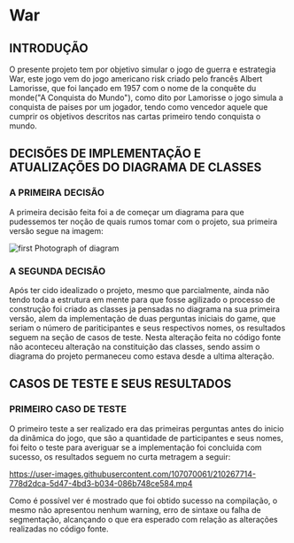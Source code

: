# War

## INTRODUÇÃO

O presente projeto tem por objetivo simular o jogo de guerra e estrategia War,
este jogo vem do jogo americano risk criado pelo francês Albert Lamorisse, que
foi lançado em 1957 com o nome de la conquête du monde("A Conquista do Mundo"),
como dito por Lamorisse o jogo simula a conquista de paises por um jogador, tendo
como vencedor aquele que cumprir os objetivos descritos nas cartas primeiro
tendo conquista o mundo.

## DECISÕES DE IMPLEMENTAÇÃO E ATUALIZAÇÕES DO DIAGRAMA DE CLASSES

### A PRIMEIRA DECISÃO

A primeira decisão feita foi a de começar um diagrama para que pudessemos ter 
noção de quais rumos tomar com o projeto, sua primeira versão segue na imagem:

![first Photograph of diagram](https://user-images.githubusercontent.com/107070061/210263547-2d9d2f4b-599f-457b-9182-0393cd8d7084.png)


### A SEGUNDA DECISÃO

Após ter cido idealizado o projeto, mesmo que parcialmente, ainda não tendo 
toda a estrutura em mente para que fosse agilizado o processo de construção
foi criado as classes ja pensadas no diagrama na sua primeira versão, alem
da implementação de duas perguntas iniciais do game, que seriam o número 
de pariticipantes e seus respectivos nomes, os resultados seguem na seção
de casos de teste. Nesta alteração feita no código fonte não aconteceu 
alteração na constituição das classes, sendo assim o diagrama do projeto 
permaneceu como estava desde a ultima alteração.

## CASOS DE TESTE E SEUS RESULTADOS

### PRIMEIRO CASO DE TESTE

O primeiro teste a ser realizado era das primeiras perguntas antes do inicio
da dinâmica do jogo, que são a quantidade de participantes e seus nomes, 
foi feito o teste para averiguar se a implementação foi concluida com sucesso,
os resultados seguem no curta metragem a seguir:

https://user-images.githubusercontent.com/107070061/210267714-778d2dca-5d47-4bd3-b034-086b748ce584.mp4


Como é possível ver é mostrado que foi obtido sucesso na compilação, o mesmo
não apresentou nenhum warning, erro de sintaxe ou falha de segmentação, alcançando 
o que era esperado com relação as alterações realizadas no código fonte.